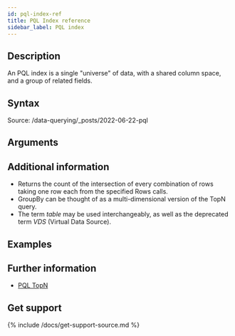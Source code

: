 ```yaml
---
id: pql-index-ref
title: PQL Index reference
sidebar_label: PQL index
---
```



## Description

An PQL index is a single "universe" of data, with a shared column space, and a group of related fields.


## Syntax
Source: /data-querying/_posts/2022-06-22-pql

## Arguments


## Additional information

* Returns the count of the intersection of every combination of rows taking one row each from the specified Rows calls.
* GroupBy can be thought of as a multi-dimensional version of the TopN query.
* The term *table* may be used interchangeably, as well as the deprecated term *VDS* (Virtual Data Source).

## Examples


## Further information

* [PQL TopN](/pql/pql-topn-ref.md)

## Get support

{% include /docs/get-support-source.md %}
